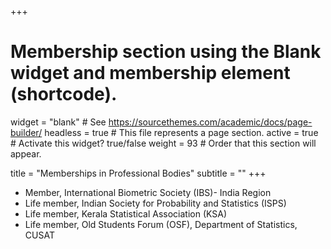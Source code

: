 +++
# Membership section using the Blank widget and membership element (shortcode).
widget = "blank"  # See https://sourcethemes.com/academic/docs/page-builder/
headless = true  # This file represents a page section.
active = true  # Activate this widget? true/false
weight = 93  # Order that this section will appear.

title = "Memberships in Professional Bodies"
subtitle = ""
+++

* Member, International Biometric Society (IBS)- India Region
* Life member, Indian Society for Probability and Statistics (ISPS)
* Life member, Kerala Statistical Association (KSA)
* Life member, Old Students Forum (OSF), Department of Statistics, CUSAT
